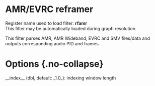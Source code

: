 <!-- automatically generated - do not edit, patch gpac/applications/gpac/gpac.c -->

# AMR/EVRC reframer  
  
Register name used to load filter: __rfamr__  
This filter may be automatically loaded during graph resolution.  
  
This filter parses AMR, AMR Wideband, EVRC and SMV files/data and outputs corresponding audio PID and frames.  
  

# Options  {.no-collapse}  
  
<div markdown class="option">  
<a id="index" data-level="basic">__index__</a> (dbl, default: _1.0_): indexing window length  
</div>  
  
